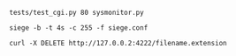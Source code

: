 ```shell
tests/test_cgi.py 80 sysmonitor.py
```

```shell
siege -b -t 4s -c 255 -f siege.conf
```

```shell
curl -X DELETE http://127.0.0.2:4222/filename.extension
```


